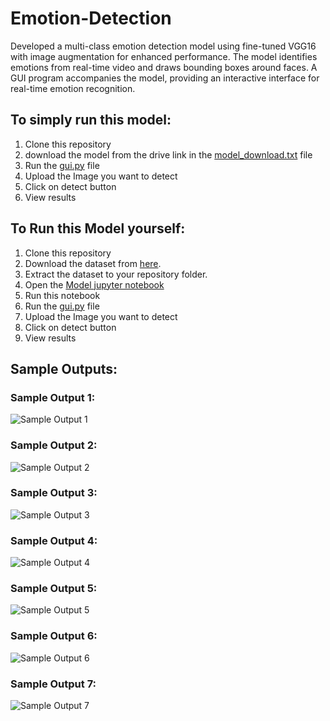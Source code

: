 # Emotion-Detection
Developed a multi-class emotion detection model using fine-tuned VGG16 with image augmentation for enhanced performance. The model identifies emotions from real-time video and draws bounding boxes around faces. A GUI program accompanies the model, providing an interactive interface for real-time emotion recognition.

## To simply run this model:
1. Clone this repository
2. download the model from the drive link in the [model_download.txt](https://github.com/Himanshu-Atri/Emotion-Detection/blob/main/model_download.txt) file 
3. Run the [gui.py](https://github.com/Himanshu-Atri/Emotion-Detection/blob/main/gui_model.py) file
4. Upload the Image you want to detect
5. Click on detect button
6. View results

## To Run this Model yourself:
1. Clone this repository
2. Download the dataset from [here](https://www.kaggle.com/datasets/ananthu017/emotion-detection-fer). 
3. Extract the dataset to your repository folder.
4. Open the [Model jupyter notebook](https://github.com/Himanshu-Atri/Emotion-Detection/blob/main/emotion_dectector_resnet50.ipynb)
5. Run this notebook
6. Run the [gui.py](https://github.com/Himanshu-Atri/Emotion-Detection/blob/main/gui_model.py) file
7. Upload the Image you want to detect
8. Click on detect button
9. View results

## Sample Outputs:
### Sample Output 1:
![Sample Output 1](https://github.com/Himanshu-Atri/Emotion-Detection/blob/main/output-1.png)
### Sample Output 2:
![Sample Output 2](https://github.com/Himanshu-Atri/Emotion-Detection/blob/main/output-2.png)
### Sample Output 3:
![Sample Output 3](https://github.com/Himanshu-Atri/Emotion-Detection/blob/main/output-3.png)
### Sample Output 4:
![Sample Output 4](https://github.com/Himanshu-Atri/Emotion-Detection/blob/main/output-4.png)
### Sample Output 5:
![Sample Output 5](https://github.com/Himanshu-Atri/Emotion-Detection/blob/main/output-5.png)
### Sample Output 6:
![Sample Output 6](https://github.com/Himanshu-Atri/Emotion-Detection/blob/main/output-6.png)
### Sample Output 7:
![Sample Output 7](https://github.com/Himanshu-Atri/Emotion-Detection/blob/main/output-7.png)
